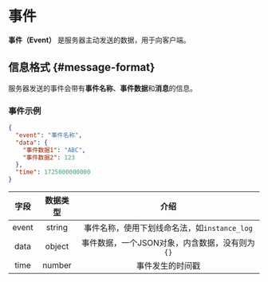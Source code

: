 # 事件

**事件（Event）** 是服务器主动发送的数据，用于向客户端。

## 信息格式 {#message-format}

服务器发送的事件会带有**事件名称**、**事件数据**和**消息**的信息。

### 事件示例

```json
{
  "event": "事件名称",
  "data": {
    "事件数据1": "ABC",
    "事件数据2": 123
  },
  "time": 1725000000000
}
```

|  字段   |  数据类型  |              介绍               |
|:-----:|:------:|:-----------------------------:|
| event | string | 事件名称，使用下划线命名法，如`instance_log` |
| data  | object |  事件数据，一个JSON对象，内含数据，没有则为`{}`  |
| time  | number |           事件发生的时间戳            |

<seealso>
   <category ref="related">
       <a href="event-system.md"/>
       <a href="event-instance.md"/>
       <a href="event-misc.md"/>
    </category>
</seealso>